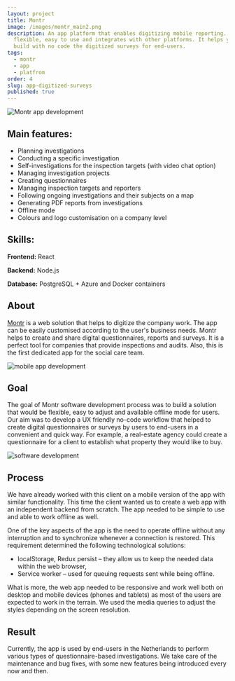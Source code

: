 ```yaml
---
layout: project
title: Montr
image: /images/montr_main2.png
description: An app platform that enables digitizing mobile reporting. It is
  flexible, easy to use and integrates with other platforms. It helps you to
  build with no code the digitized surveys for end-users.
tags:
  - montr
  - app
  - platfrom
order: 4
slug: app-digitized-surveys
published: true
---
```

![Montr app development](/images/montr_company_panel.png)

## Main features:

* Planning investigations
* Conducting a specific investigation
* Self-investigations for the inspection targets (with video chat option)
* Managing investigation projects 
* Creating questionnaires 
* Managing inspection targets and reporters
* Following ongoing investigations and their subjects on a map
* Generating PDF reports from investigations
* Offline mode
* Colours and logo customisation on a company level

## Skills:

**Frontend:** React

**Backend:** Node.js

**Database:** PostgreSQL + Azure and Docker containers

## About

[Montr](https://montr.nl/en/business-apps/) is a web solution that helps to digitize the company work. The app can be easily customised according to the user's business needs. Montr helps to create and share digital questionnaires, reports and surveys. It is a perfect tool for companies that provide inspections and audits. Also, this is the first dedicated app for the social care team.

![mobile app development](/images/montr_mobile_ap.png)

## Goal

The goal of Montr software development process was to build a solution that would be flexible, easy to adjust and available offline mode for users. Our aim was to develop a UX friendly no-code workflow that helped to create digital questionnaires or surveys by users to end-users in a convenient and quick way. For example, a real-estate agency could create a questionnaire for a client to establish what property they would like to buy.

![software development](/images/montr_mockuppng.png)

## Process

We have already worked with this client on a mobile version of the app with similar functionality. This time the client wanted us to create a web app with an independent backend from scratch. The app needed to be simple to use and able to work offline as well.

One of the key aspects of the app is the need to operate offline without any interruption and to synchronize whenever a connection is restored. This requirement determined the following technological solutions:

* localStorage, Redux persist – they allow us to keep the needed data within the web browser,
* Service worker – used for queuing requests sent while being offline.

What is more, the web app needed to be responsive and work well both on desktop and mobile devices (phones and tablets) as most of the users are expected to work in the terrain. We used the media queries to adjust the styles depending on the screen resolution. 

## Result

Currently, the app is used by end-users in the Netherlands to perform various types of questionnaire-based investigations. We take care of the maintenance and bug fixes, with some new features being introduced every now and then.